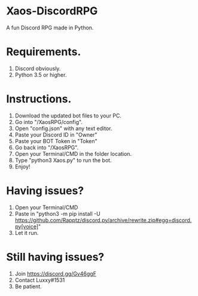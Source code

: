 # Xaos-DiscordRPG
A fun Discord RPG made in Python.

# Requirements.
1) Discord obviously.
2) Python 3.5 or higher.

# Instructions.
1) Download the updated bot files to your PC.
2) Go into "/XaosRPG/config".
3) Open "config.json" with any text editor.
4) Paste your Discord ID in "Owner"
5) Paste your BOT Token in "Token"
6) Go back into "/XaosRPG".
7) Open your Terminal/CMD in the folder location.
8) Type "python3 Xaos.py" to run the bot.
9) Enjoy!

# Having issues?
1) Open your Terminal/CMD
2) Paste in "python3 -m pip install -U https://github.com/Rapptz/discord.py/archive/rewrite.zip#egg=discord.py[voice]"
3) Let it run.

# Still having issues?
1) Join https://discord.gg/Gv46ggF
2) Contact Luxxy#1531
3) Be patient. 
